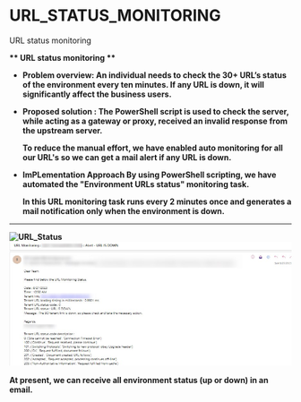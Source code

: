 # URL_STATUS_MONITORING
URL status monitoring

<b>** URL status monitoring **<b>
* Problem overview:
  An individual needs to check the 30+ URL’s status of the environment every ten minutes.
  If any URL is down, it will significantly affect the business users.
* Proposed solution :
  The PowerShell script is used to check the server, while acting as a gateway or proxy, received an invalid response from the upstream server.

  To reduce the manual effort, we have enabled auto monitoring for all our URL's so we can get a mail alert if any URL is down. 

* ImPLementation Approach 
  By using PowerShell scripting, we have automated the "Environment URLs status" monitoring task.

  In this URL monitoring task runs every 2 minutes once and generates a mail notification only when the environment is down.
<hr>

<img src="[URL_Status.jpg](https://github.com/Mahalingam-G/URL_STATUS_MONITORING/blob/main/URL_Status.jpg)" alt="URL_Status"/>

<img src="Status_Mail.jpg" alt="Status_Mail"/>

At present, we can receive all environment status (up or down) in an email.
